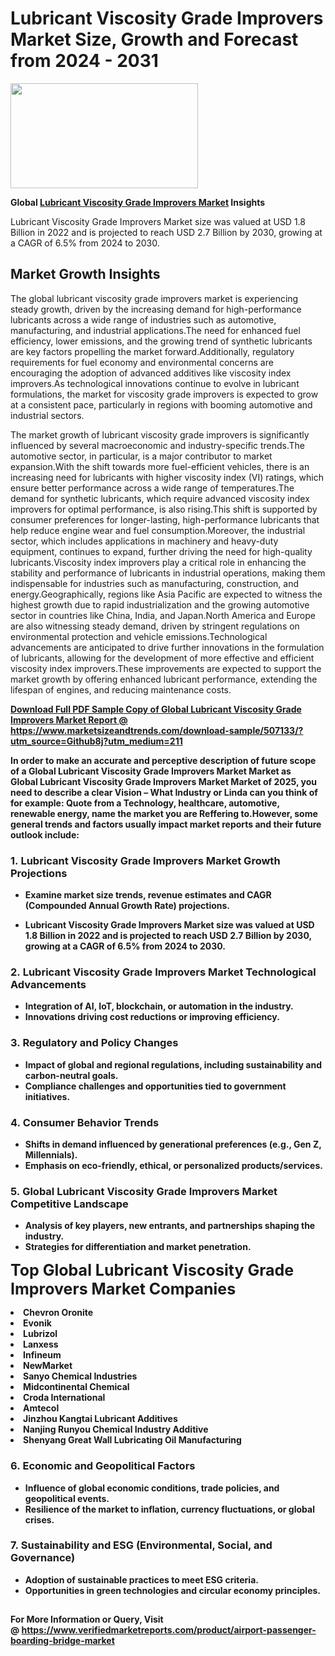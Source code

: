 <H1>Lubricant Viscosity Grade Improvers Market Size, Growth and Forecast from 2024 - 2031</H1><img class="aligncenter size-medium wp-image-584254" src="https://thirdeyenews.in/wp-content/uploads/2024/09/Global-Market-Research-300x168.jpeg" alt="" width="300" height="168" /><p><strong>Global&nbsp;<a href="https://www.marketsizeandtrends.com/download-sample/507133/?utm_source=Github8j?utm_medium=211">Lubricant Viscosity Grade Improvers Market</a> Insights</strong></p><p>Lubricant Viscosity Grade Improvers Market size was valued at USD 1.8 Billion in 2022 and is projected to reach USD 2.7 Billion by 2030, growing at a CAGR of 6.5% from 2024 to 2030.</p><p><h2>Market Growth Insights</h2> <p>The global lubricant viscosity grade improvers market is experiencing steady growth, driven by the increasing demand for high-performance lubricants across a wide range of industries such as automotive, manufacturing, and industrial applications.The need for enhanced fuel efficiency, lower emissions, and the growing trend of synthetic lubricants are key factors propelling the market forward.Additionally, regulatory requirements for fuel economy and environmental concerns are encouraging the adoption of advanced additives like viscosity index improvers.As technological innovations continue to evolve in lubricant formulations, the market for viscosity grade improvers is expected to grow at a consistent pace, particularly in regions with booming automotive and industrial sectors.</p> <p><strong><a href="download-link-here"></a></strong></p> <p>The market growth of lubricant viscosity grade improvers is significantly influenced by several macroeconomic and industry-specific trends.The automotive sector, in particular, is a major contributor to market expansion.With the shift towards more fuel-efficient vehicles, there is an increasing need for lubricants with higher viscosity index (VI) ratings, which ensure better performance across a wide range of temperatures.The demand for synthetic lubricants, which require advanced viscosity index improvers for optimal performance, is also rising.This shift is supported by consumer preferences for longer-lasting, high-performance lubricants that help reduce engine wear and fuel consumption.Moreover, the industrial sector, which includes applications in machinery and heavy-duty equipment, continues to expand, further driving the need for high-quality lubricants.Viscosity index improvers play a critical role in enhancing the stability and performance of lubricants in industrial operations, making them indispensable for industries such as manufacturing, construction, and energy.Geographically, regions like Asia Pacific are expected to witness the highest growth due to rapid industrialization and the growing automotive sector in countries like China, India, and Japan.North America and Europe are also witnessing steady demand, driven by stringent regulations on environmental protection and vehicle emissions.Technological advancements are anticipated to drive further innovations in the formulation of lubricants, allowing for the development of more effective and efficient viscosity index improvers.These improvements are expected to support the market growth by offering enhanced lubricant performance, extending the lifespan of engines, and reducing maintenance costs.<p><strong><a href="get-more-link-here"></p><p><span class=""><strong>Download Full PDF Sample Copy of Global Lubricant Viscosity Grade Improvers Market Report</strong> @ <a href="https://www.marketsizeandtrends.com/download-sample/507133/?utm_source=Github8j?utm_medium=211" target="_blank">https://www.marketsizeandtrends.com/download-sample/507133/?utm_source=Github8j?utm_medium=211</a></span></p><p>In order to make an accurate and perceptive description of future scope of a Global&nbsp;Lubricant Viscosity Grade Improvers Market Market as Global&nbsp;Lubricant Viscosity Grade Improvers Market Market of 2025, you need to describe a clear Vision &ndash; What Industry or Linda can you think of for example: Quote from a Technology, healthcare, automotive, renewable energy, name the market you are Reffering to.However, some general trends and factors usually impact market reports and their future outlook include:</p><h3>1.&nbsp;<strong>Lubricant Viscosity Grade Improvers Market Growth Projections</strong></h3><ul><li>Examine market size trends, revenue estimates and CAGR (Compounded Annual Growth Rate) projections.</li><li><p>Lubricant Viscosity Grade Improvers Market size was valued at USD 1.8 Billion in 2022 and is projected to reach USD 2.7 Billion by 2030, growing at a CAGR of 6.5% from 2024 to 2030.</p></li></ul><h3>2.&nbsp;<strong>Lubricant Viscosity Grade Improvers Market Technological Advancements</strong></h3><ul><li>Integration of AI, IoT, blockchain, or automation in the industry.</li><li>Innovations driving cost reductions or improving efficiency.</li></ul><h3>3.&nbsp;<strong>Regulatory and Policy Changes</strong></h3><ul><li>Impact of global and regional regulations, including sustainability and carbon-neutral goals.</li><li>Compliance challenges and opportunities tied to government initiatives.</li></ul><h3>4.&nbsp;<strong>Consumer Behavior Trends</strong></h3><ul><li>Shifts in demand influenced by generational preferences (e.g., Gen Z, Millennials).</li><li>Emphasis on eco-friendly, ethical, or personalized products/services.</li></ul><h3>5.&nbsp;<strong>Global Lubricant Viscosity Grade Improvers Market Competitive Landscape</strong></h3><ul><li>Analysis of key players, new entrants, and partnerships shaping the industry.</li><li>Strategies for differentiation and market penetration.</li></ul><p data-pm-slice="1 1 []"><span style="color: inherit; font-family: inherit; font-size: 25px;">Top Global Lubricant Viscosity Grade Improvers Market Companies</span></p><div class="" data-test-id=""><p><li>Chevron Oronite</li><li> Evonik</li><li> Lubrizol</li><li> Lanxess</li><li> Infineum</li><li> NewMarket</li><li> Sanyo Chemical Industries</li><li> Midcontinental Chemical</li><li> Croda International</li><li> Amtecol</li><li> Jinzhou Kangtai Lubricant Additives</li><li> Nanjing Runyou Chemical Industry Additive</li><li> Shenyang Great Wall Lubricating Oil Manufacturing</li></p></div><h3>6.&nbsp;<strong>Economic and Geopolitical Factors</strong></h3><ul><li>Influence of global economic conditions, trade policies, and geopolitical events.</li><li>Resilience of the market to inflation, currency fluctuations, or global crises.</li></ul><h3>7.&nbsp;<strong>Sustainability and ESG (Environmental, Social, and Governance)</strong></h3><ul><li>Adoption of sustainable practices to meet ESG criteria.</li><li>Opportunities in green technologies and circular economy principles.</li></ul><h2><strong style="font-size: 14px;">For More Information or Query, Visit @&nbsp;</strong><a style="background-color: #ffffff; font-size: 14px;" href="https://www.marketsizeandtrends.com/report/lubricant-viscosity-grade-improvers-market/" target="_blank">https://www.verifiedmarketreports.com/product/airport-passenger-boarding-bridge-market</a></h2>